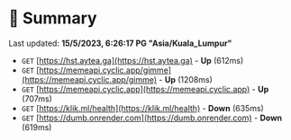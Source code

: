 # 📖 Summary
Last updated: **15/5/2023, 6:26:17 PG "Asia/Kuala_Lumpur"**

- `GET` [https://hst.aytea.ga](https://hst.aytea.ga) - **Up** (612ms)
- `GET` [https://memeapi.cyclic.app/gimme](https://memeapi.cyclic.app/gimme) - **Up** (1208ms)
- `GET` [https://memeapi.cyclic.app](https://memeapi.cyclic.app) - **Up** (707ms)
- `GET` [https://klik.ml/health](https://klik.ml/health) - **Down** (635ms)
- `GET` [https://dumb.onrender.com](https://dumb.onrender.com) - **Down** (619ms)
